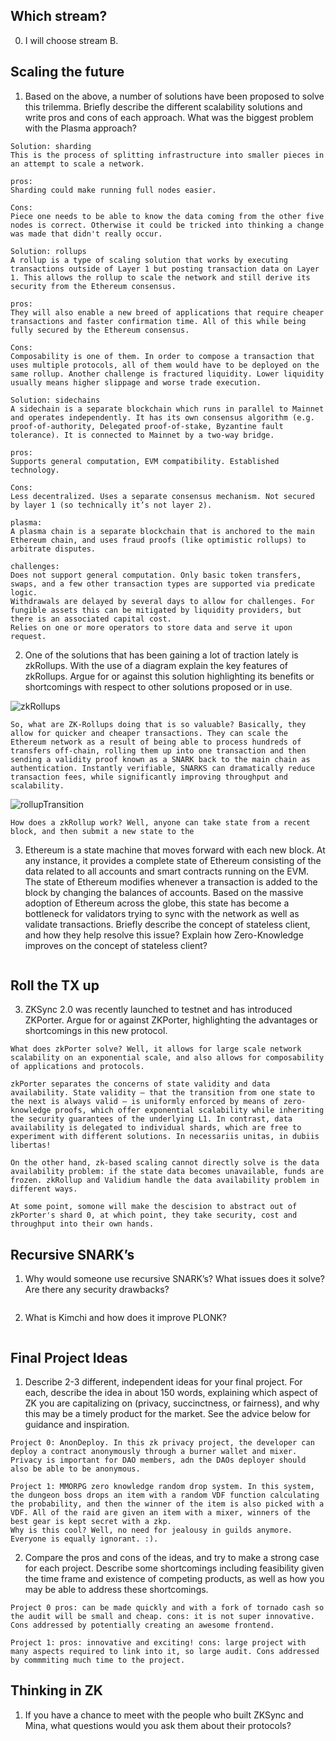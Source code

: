 ## Which stream?

0. I will choose stream B.

## Scaling the future

1. Based on the above, a number of solutions have been proposed to solve this trilemma. Briefly describe the different scalability solutions and write pros and cons of each approach. What was the biggest problem with the Plasma approach?

```
Solution: sharding
This is the process of splitting infrastructure into smaller pieces in an attempt to scale a network.

pros:
Sharding could make running full nodes easier.

Cons:
Piece one needs to be able to know the data coming from the other five nodes is correct. Otherwise it could be tricked into thinking a change was made that didn't really occur.
```
```
Solution: rollups
A rollup is a type of scaling solution that works by executing transactions outside of Layer 1 but posting transaction data on Layer 1. This allows the rollup to scale the network and still derive its security from the Ethereum consensus. 

pros:
They will also enable a new breed of applications that require cheaper transactions and faster confirmation time. All of this while being fully secured by the Ethereum consensus. 

Cons:
Composability is one of them. In order to compose a transaction that uses multiple protocols, all of them would have to be deployed on the same rollup. Another challenge is fractured liquidity. Lower liquidity usually means higher slippage and worse trade execution. 
```
```
Solution: sidechains
A sidechain is a separate blockchain which runs in parallel to Mainnet and operates independently. It has its own consensus algorithm (e.g. proof-of-authority, Delegated proof-of-stake, Byzantine fault tolerance). It is connected to Mainnet by a two-way bridge.

pros:
Supports general computation, EVM compatibility. Established technology.

Cons:
Less decentralized. Uses a separate consensus mechanism. Not secured by layer 1 (so technically it’s not layer 2).
```

```
plasma: 
A plasma chain is a separate blockchain that is anchored to the main Ethereum chain, and uses fraud proofs (like optimistic rollups) to arbitrate disputes.

challenges:
Does not support general computation. Only basic token transfers, swaps, and a few other transaction types are supported via predicate logic. 
Withdrawals are delayed by several days to allow for challenges. For fungible assets this can be mitigated by liquidity providers, but there is an associated capital cost. 
Relies on one or more operators to store data and serve it upon request.
```

2. One of the solutions that has been gaining a lot of traction lately is zkRollups. With the use of a diagram explain the key features of zkRollups. Argue for or against this solution highlighting its benefits or shortcomings with respect to other solutions proposed or in use.

![zkRollups](https://github.com/alienflip/zku/blob/main/week_4/Hash_Tree.svg.png)

```
So, what are ZK-Rollups doing that is so valuable? Basically, they allow for quicker and cheaper transactions. They can scale the Ethereum network as a result of being able to process hundreds of transfers off-chain, rolling them up into one transaction and then sending a validity proof known as a SNARK back to the main chain as authentication. Instantly verifiable, SNARKS can dramatically reduce transaction fees, while significantly improving throughput and scalability.
```

![rollupTransition]()

```
How does a zkRollup work? Well, anyone can take state from a recent block, and then submit a new state to the 
```

3. Ethereum is a state machine that moves forward with each new block. At any instance, it provides a complete state of Ethereum consisting of the data related to all accounts and smart contracts running on the EVM. The state of Ethereum modifies whenever a transaction is added to the block by changing the balances of accounts. Based on the massive adoption of Ethereum across the globe, this state has become a bottleneck for validators trying to sync with the network as well as validate transactions. Briefly describe the concept of stateless client, and how they help resolve this issue? Explain how Zero-Knowledge improves on the concept of stateless client?

```
```


## Roll the TX up

3. ZKSync 2.0 was recently launched to testnet and has introduced ZKPorter. Argue for or against ZKPorter, highlighting the advantages or shortcomings in this new protocol.

```
What does zkPorter solve? Well, it allows for large scale network scalability on an exponential scale, and also allows for composability of applications and protocols.
```

```
zkPorter separates the concerns of state validity and data availability. State validity — that the transition from one state to the next is always valid — is uniformly enforced by means of zero-knowledge proofs, which offer exponential scalability while inheriting the security guarantees of the underlying L1. In contrast, data availability is delegated to individual shards, which are free to experiment with different solutions. In necessariis unitas, in dubiis libertas!
```

```
On the other hand, zk-based scaling cannot directly solve is the data availability problem: if the state data becomes unavailable, funds are frozen. zkRollup and Validium handle the data availability problem in different ways.
```

```
At some point, somone will make the descision to abstract out of zkPorter's shard 0, at which point, they take security, cost and throughput into their own hands.
```

## Recursive SNARK’s

1. Why would someone use recursive SNARK’s? What issues does it solve? Are there any security drawbacks?

```
```

2. What is Kimchi and how does it improve PLONK?

```
```

## Final Project Ideas

1. Describe 2-3 different, independent ideas for your final project. For each, describe the idea in about 150 words, explaining which aspect of ZK you are capitalizing on (privacy, succinctness, or fairness), and why this may be a timely product for the market. See the advice below for guidance and inspiration.

```
Project 0: AnonDeploy. In this zk privacy project, the developer can deploy a contract anonymously through a burner wallet and mixer. Privacy is important for DAO members, adn the DAOs deployer should also be able to be anonymous.
```
```
Project 1: MMORPG zero knowledge random drop system. In this system, the dungeon boss drops an item with a random VDF function calculating the probability, and then the winner of the item is also picked with a VDF. All of the raid are given an item with a mixer, winners of the best gear is kept secret with a zkp. 
Why is this cool? Well, no need for jealousy in guilds anymore. Everyone is equally ignorant. :).
```

2. Compare the pros and cons of the ideas, and try to make a strong case for each project. Describe some shortcomings including feasibility given the time frame and existence of competing products, as well as how you may be able to address these shortcomings.

```
Project 0 pros: can be made quickly and with a fork of tornado cash so the audit will be small and cheap. cons: it is not super innovative. Cons addressed by potentially creating an awesome frontend.
```
```
Project 1: pros: innovative and exciting! cons: large project with many aspects required to link into it, so large audit. Cons addressed by commmiting much time to the project.
```

## Thinking in ZK

1. If you have a chance to meet with the people who built ZKSync and Mina, what questions would you ask them about their protocols?

```
```
